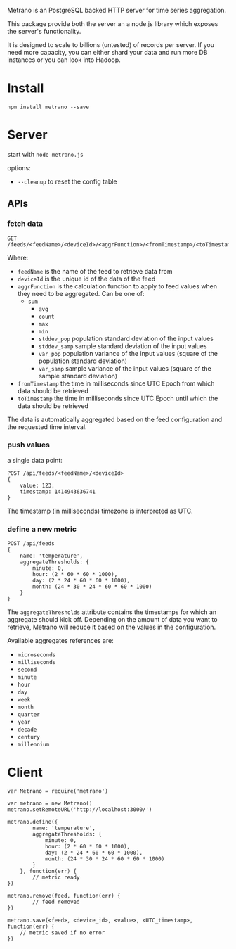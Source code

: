 
Metrano is an PostgreSQL backed HTTP server for time series aggregation.

This package provide both the server an a node.js library which exposes the
server's functionality.

It is designed to scale to billions (untested) of records per server. If you
need more capacity, you can either shard your data and run more DB instances or
you can look into Hadoop.

Install
=======

```npm install metrano --save```

Server
======

start with ```node metrano.js```

options:
- ```--cleanup``` to reset the config table

APIs
----

### fetch data

```
GET /feeds/<feedName>/<deviceId>/<aggrFunction>/<fromTimestamp>/<toTimestamp>
```

Where:
- ```feedName``` is the name of the feed to retrieve data from
- ```deviceId``` is the unique id of the data of the feed
- ```aggrFunction``` is the calculation function to apply to feed values when
they need to be aggregated. Can be one of:
  - ```sum```
	- ```avg```
	- ```count```
	- ```max```
	- ```min```
	- ```stddev_pop``` population standard deviation of the input values
	- ```stddev_samp``` sample standard deviation of the input values
	- ```var_pop``` population variance of the input values (square of the population standard deviation)
	- ```var_samp``` sample variance of the input values (square of the sample standard deviation)
- ```fromTimestamp``` the time in milliseconds since UTC Epoch from which data should be retrieved
- ```toTimestamp``` the time in milliseconds since UTC Epoch until which the data should be retrieved

The data is automatically aggregated based on the feed configuration and the
requested time interval.

### push values

a single data point:

```
POST /api/feeds/<feedName>/<deviceId>
{
	value: 123,
	timestamp: 1414943636741
}
```

The timestamp (in milliseconds) timezone is interpreted as UTC.

### define a new metric

```
POST /api/feeds
{
	name: 'temperature',
	aggregateThresholds: {
		minute: 0,
		hour: (2 * 60 * 60 * 1000),
		day: (2 * 24 * 60 * 60 * 1000),
		month: (24 * 30 * 24 * 60 * 60 * 1000)
	}
}
```

The ```aggregateThresholds``` attribute contains the timestamps for which an
aggregate should kick off.
Depending on the amount of data you want to retrieve, Metrano will reduce it
based on the values in the configuration.

Available aggregates references are:
- ```microseconds```
- ```milliseconds```
- ```second```
- ```minute```
- ```hour```
- ```day```
- ```week```
- ```month```
- ```quarter```
- ```year```
- ```decade```
- ```century```
- ```millennium```



Client
======

```
var Metrano = require('metrano')

var metrano = new Metrano()
metrano.setRemoteURL('http://localhost:3000/')

metrano.define({
		name: 'temperature',
		aggregateThresholds: {
			minute: 0,
			hour: (2 * 60 * 60 * 1000),
			day: (2 * 24 * 60 * 60 * 1000),
			month: (24 * 30 * 24 * 60 * 60 * 1000)
		}
	}, function(err) {
		// metric ready
})

metrano.remove(feed, function(err) {
		// feed removed
})

metrano.save(<feed>, <device_id>, <value>, <UTC_timestamp>, function(err) {
	// metric saved if no error
})
```

